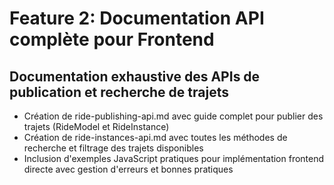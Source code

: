 # Feature 2: Documentation API complète pour Frontend

## Documentation exhaustive des APIs de publication et recherche de trajets

- Création de ride-publishing-api.md avec guide complet pour publier des trajets (RideModel et RideInstance)
- Création de ride-instances-api.md avec toutes les méthodes de recherche et filtrage des trajets disponibles
- Inclusion d'exemples JavaScript pratiques pour implémentation frontend directe avec gestion d'erreurs et bonnes pratiques
